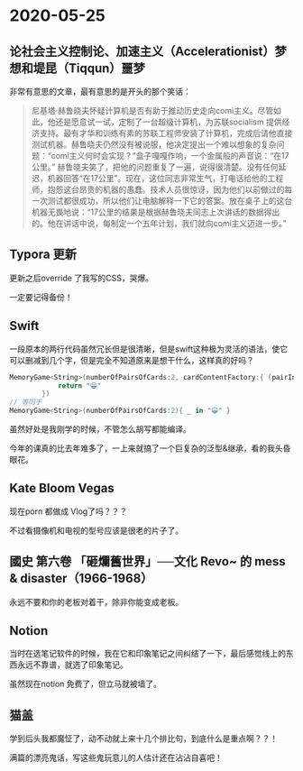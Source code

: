 # 2020-05-25

## 论社会主义控制论、加速主义（Accelerationist）梦想和堤昆（Tiqqun）噩梦

非常有意思的文章，最有意思的是开头的那个笑话：

> 尼基塔·赫鲁晓夫怀疑计算机是否有助于推动历史走向comi主义。尽管如此，他还是愿意试一试，定制了一台超级计算机，为苏联socialism 提供经济支持。最有才华和训练有素的苏联工程师安装了计算机，完成后请他直接测试机器。赫鲁晓夫仍然没有被说服，他决定提出一个难以想象的复杂问题：“comi主义何时会实现？”盒子嘎嘎作响，一个金属般的声音说：“在17公里。” 赫鲁晓夫笑了，把他的问题重复了一遍，说得很清楚。没有任何延迟，机器回答“在17公里”。现在，这位同志非常生气，打电话给他的工程师，抱怨这台昂贵的机器的愚蠢。技术人员很惊讶，因为他们以前做过的每一次测试都很成功，所以他们让电脑解释一下它的答案。放在桌子上的这台机器无畏地说：“17公里的结果是根据赫鲁晓夫同志上次讲话的数据得出的。他在讲话中说，每制定一个五年计划，我们就向comi主义迈进一步。”

## Typora 更新

更新之后override 了我写的CSS，哭爆。

一定要记得备份！

## Swift

一段原本的两行代码虽然冗长但是很清晰，但是swift这种极为灵活的语法，使它可以删减到几个字，但是完全不知道原来是想干什么，这样真的好吗？

```swift
MemoryGame<String>(numberOfPairsOfCards:2, cardContentFactory:{ (pairIndex: Int) -> String in
            return "😀"
        })
// 等同于
MemoryGame<String>(numberOfPairsOfCards:2){ _ in "😀" }
```

虽然好处是我刚学的时候，不管怎么胡写都能编译。

今年的课真的比去年难多了，一上来就搞了一个巨复杂的泛型&继承，看的我头昏眼花。

## Kate Bloom Vegas

现在porn 都做成 Vlog了吗？？？

不过看摄像机和电视的型号应该是很老的片子了。

## 國史  第六卷 「砸爛舊世界」──文化 Revo~ 的 mess & disaster（1966-1968）

永远不要和你的老板对着干，除非你能变成老板。

## Notion 

当时在选笔记软件的时候，我在它和印象笔记之间纠结了一下，最后感觉线上的东西永远不靠谱，就选了印象笔记。

虽然现在notion 免费了，但立马就被墙了。

## 猫盖

学到后头我都魔怔了，动不动就上来十几个排比句，到底什么是重点啊？？！

满篇的漂亮鬼话，写这些鬼玩意儿的人估计还在沾沾自喜吧！

